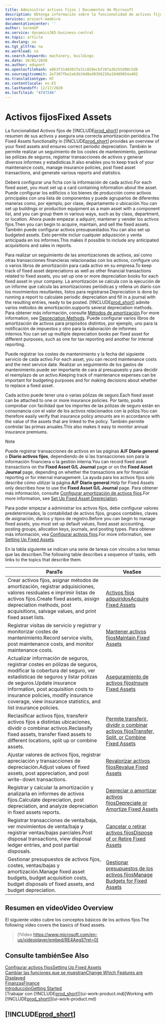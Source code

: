 ```yaml
---
title: Administrar activos fijos | Documentos de Microsoft
description: Obtenga información sobre la funcionalidad de activos fijos y obtenga un resumen de cómo trabajar con activos fijos.
services: project-madeira
documentationcenter: ''
author: SorenGP
ms.service: dynamics365-business-central
ms.topic: article
ms.devlang: na
ms.tgt_pltfrm: na
ms.workload: na
ms.search.keywords: machinery, buildings
ms.date: 10/01/2020
ms.author: edupont
ms.openlocfilehash: e863f3140301fe31c029ecbf207a3b255d90c5d8
ms.sourcegitcommit: 2e7307fbe1eb3b34d0ad9356226a19409054a402
ms.translationtype: HT
ms.contentlocale: es-ES
ms.lasthandoff: 12/17/2020
ms.locfileid: "4747246"
---
```

# <a name="fixed-assets"></a><span data-ttu-id="cbd44-103">Activos fijos</span><span class="sxs-lookup"><span data-stu-id="cbd44-103">Fixed Assets</span></span>
<span data-ttu-id="cbd44-104">La funcionalidad Activos fijos de [!INCLUDE[prod_short](includes/prod_short.md)] proporciona un resumen de sus activos y asegura una correcta amortización periódica.</span><span class="sxs-lookup"><span data-stu-id="cbd44-104">The Fixed Assets functionality in [!INCLUDE[prod_short](includes/prod_short.md)] provides an overview of your fixed assets and ensures correct periodic depreciation.</span></span> <span data-ttu-id="cbd44-105">También le permite realizar un seguimiento de los costes de mantenimiento, gestionar las pólizas de seguros, registrar transacciones de activos y generar diversos informes y estadísticas.</span><span class="sxs-lookup"><span data-stu-id="cbd44-105">It also enables you to keep track of your maintenance costs, manage insurance policies, post fixed asset transactions, and generate various reports and statistics.</span></span>

<span data-ttu-id="cbd44-106">Deberá configurar una ficha con la información de cada activo.</span><span class="sxs-lookup"><span data-stu-id="cbd44-106">For each fixed asset, you must set up a card containing information about the asset.</span></span> <span data-ttu-id="cbd44-107">Puede configurar los edificios o los bienes de producción como activos principales con una lista de componentes y puede agruparlos de diferentes maneras como, por ejemplo, por clase, departamento o ubicación.</span><span class="sxs-lookup"><span data-stu-id="cbd44-107">You can set up buildings or production equipment as a main asset with a component list, and you can group them in various ways, such as by class, department, or location.</span></span> <span data-ttu-id="cbd44-108">Ahora puede empezar a adquirir, mantener y vender los activos fijos.</span><span class="sxs-lookup"><span data-stu-id="cbd44-108">Then you can begin to acquire, maintain, and sell the fixed assets.</span></span> <span data-ttu-id="cbd44-109">También puede configurar activos presupuestados.</span><span class="sxs-lookup"><span data-stu-id="cbd44-109">You can also set up budgeted assets.</span></span> <span data-ttu-id="cbd44-110">Esto permite incluir cualquier adquisición y venta anticipada en los informes.</span><span class="sxs-lookup"><span data-stu-id="cbd44-110">This makes it possible to include any anticipated acquisitions and sales in reports.</span></span>

<span data-ttu-id="cbd44-111">Para realizar un seguimiento de las amortizaciones de activos, así como otras transacciones financieras relacionadas con los activos, configure uno o varios libros de amortización para cada activo en su empresa.</span><span class="sxs-lookup"><span data-stu-id="cbd44-111">To keep track of fixed asset depreciations as well as other financial transactions related to fixed assets, you set up one or more depreciation books for each fixed asset in your company.</span></span> <span data-ttu-id="cbd44-112">La amortización se calcula con la ejecución de un informe que calcula las amortizaciones periódicas y rellena un diario con los movimientos resultantes, listos para registrarse.</span><span class="sxs-lookup"><span data-stu-id="cbd44-112">Depreciation is done by running a report to calculate periodic depreciation and fill in a journal with the resulting entries, ready to be posted.</span></span> [!INCLUDE[prod_short](includes/prod_short.md)] <span data-ttu-id="cbd44-113">admite varios métodos de amortización.</span><span class="sxs-lookup"><span data-stu-id="cbd44-113">supports several depreciation methods.</span></span> <span data-ttu-id="cbd44-114">Para obtener más información, consulte [Métodos de amortización](fa-depreciation-methods.md).</span><span class="sxs-lookup"><span data-stu-id="cbd44-114">For more information, see [Depreciation Methods](fa-depreciation-methods.md).</span></span> <span data-ttu-id="cbd44-115">Puede configurar varios libros de amortización de activos para propósitos distintos, por ejemplo, uno para la notificación de impuestos y otro para la elaboración de informes internos.</span><span class="sxs-lookup"><span data-stu-id="cbd44-115">You can set up multiple depreciation books per fixed asset for different purposes, such as one for tax reporting and another for internal reporting.</span></span>

<span data-ttu-id="cbd44-116">Puede registrar los costes de mantenimiento y la fecha del siguiente servicio de cada activo.</span><span class="sxs-lookup"><span data-stu-id="cbd44-116">For each asset, you can record maintenance costs and the next service date.</span></span> <span data-ttu-id="cbd44-117">Realizar un seguimiento de los gastos de mantenimiento puede ser importante de cara al presupuesto y para decidir el reemplazo de un activo.</span><span class="sxs-lookup"><span data-stu-id="cbd44-117">Keeping track of maintenance expenses can be important for budgeting purposes and for making decisions about whether to replace a fixed asset.</span></span>

<span data-ttu-id="cbd44-118">Cada activo puede tener una o varias pólizas de seguro.</span><span class="sxs-lookup"><span data-stu-id="cbd44-118">Each fixed asset can be attached to one or more insurance policies.</span></span> <span data-ttu-id="cbd44-119">Por tanto, podrá comprobar con facilidad que los importes de las pólizas de seguro están en consonancia con el valor de los activos relacionados con la póliza.</span><span class="sxs-lookup"><span data-stu-id="cbd44-119">You can therefore easily verify that insurance policy amounts are in accordance with the value of the assets that are linked to the policy.</span></span> <span data-ttu-id="cbd44-120">También permite controlar las primas anuales.</span><span class="sxs-lookup"><span data-stu-id="cbd44-120">This also makes it easy to monitor annual insurance premiums.</span></span>

> [!NOTE]  
>   <span data-ttu-id="cbd44-121">Puede registrar transacciones de activos en las páginas **A/F Diario general** o **Diario activos fijos**, dependiendo de si las transacciones son para la información financiera o la gestión interna.</span><span class="sxs-lookup"><span data-stu-id="cbd44-121">You can record fixed asset transactions on the **Fixed Asset G/L Journal** page or on the **Fixed Asset Journal** page, depending on whether the transactions are for financial reporting or for internal management.</span></span> <span data-ttu-id="cbd44-122">La ayuda para los activos fijos solo describe cómo utilizar la página **A/F Diario general**.</span><span class="sxs-lookup"><span data-stu-id="cbd44-122">Help for Fixed Assets only describes how to use the **Fixed Asset G/L Journal** page.</span></span> <span data-ttu-id="cbd44-123">Para obtener más información, consulte [Configurar amortización de activos fijos](fa-how-setup-depreciation.md).</span><span class="sxs-lookup"><span data-stu-id="cbd44-123">For more information, see [Set Up Fixed Asset Depreciation](fa-how-setup-depreciation.md).</span></span>

<span data-ttu-id="cbd44-124">Para poder empezar a administrar los activos fijos, debe configurar valores predeterminados, la contabilidad de activos fijos, grupos contables, claves de asignación, diarios y tipos de registro.</span><span class="sxs-lookup"><span data-stu-id="cbd44-124">Before you can begin to manage fixed assets, you must set up default values, fixed asset accounting, posting groups, allocation keys, journals, and posting types.</span></span> <span data-ttu-id="cbd44-125">Para obtener más información, vea [Configurar activos fijos](fa-setup.md).</span><span class="sxs-lookup"><span data-stu-id="cbd44-125">For more information, see [Setting Up Fixed Assets](fa-setup.md).</span></span>

<span data-ttu-id="cbd44-126">En la tabla siguiente se indican una serie de tareas con vínculos a los temas que las describen.</span><span class="sxs-lookup"><span data-stu-id="cbd44-126">The following table describes a sequence of tasks, with links to the topics that describe them.</span></span>

| <span data-ttu-id="cbd44-127">Para</span><span class="sxs-lookup"><span data-stu-id="cbd44-127">To</span></span> | <span data-ttu-id="cbd44-128">Vea</span><span class="sxs-lookup"><span data-stu-id="cbd44-128">See</span></span> |
| --- | --- |
| <span data-ttu-id="cbd44-129">Crear activos fijos, asignar métodos de amortización, registrar adquisiciones, valores residuales e imprimir listas de activos fijos.</span><span class="sxs-lookup"><span data-stu-id="cbd44-129">Create fixed assets, assign depreciation methods, post acquisitions, salvage values, and print fixed asset lists.</span></span> |[<span data-ttu-id="cbd44-130">Activos fijos adquiridos</span><span class="sxs-lookup"><span data-stu-id="cbd44-130">Acquire Fixed Assets</span></span>](fa-how-acquire.md) |
| <span data-ttu-id="cbd44-131">Registrar visitas de servicio y registrar y monitorizar costes de mantenimiento.</span><span class="sxs-lookup"><span data-stu-id="cbd44-131">Record service visits, post maintenance costs, and monitor maintenance costs.</span></span> |[<span data-ttu-id="cbd44-132">Mantener activos fijos</span><span class="sxs-lookup"><span data-stu-id="cbd44-132">Maintain Fixed Assets</span></span>](fa-how-maintain.md) |
| <span data-ttu-id="cbd44-133">Actualizar información de seguros, registrar costes en pólizas de seguros, modificar la cobertura del seguro, ver estadísticas de seguros y listar pólizas de seguros.</span><span class="sxs-lookup"><span data-stu-id="cbd44-133">Update insurance information, post acquisition costs to insurance policies, modify insurance coverage, view insurance statistics, and list insurance policies.</span></span> |[<span data-ttu-id="cbd44-134">Aseguramiento de activos fijos</span><span class="sxs-lookup"><span data-stu-id="cbd44-134">Insure Fixed Assets</span></span>](fa-how-insure.md) |
| <span data-ttu-id="cbd44-135">Reclasificar activos fijos, transferir activos fijos a distintas ubicaciones, dividir o combinar activos.</span><span class="sxs-lookup"><span data-stu-id="cbd44-135">Reclassify fixed assets, transfer fixed assets to different locations, split up or combine assets.</span></span> |[<span data-ttu-id="cbd44-136">Permite transferir, dividir o combinar activos fijos</span><span class="sxs-lookup"><span data-stu-id="cbd44-136">Transfer, Split, or Combine Fixed Assets</span></span>](fa-how-trans-split-combine.md) |
| <span data-ttu-id="cbd44-137">Ajustar valores de activos fijos, registrar apreciación y transacciones de depreciación.</span><span class="sxs-lookup"><span data-stu-id="cbd44-137">Adjust values of fixed assets, post appreciation, and post write-down transactions.</span></span> |[<span data-ttu-id="cbd44-138">Revalorizar activos fijos</span><span class="sxs-lookup"><span data-stu-id="cbd44-138">Revalue Fixed Assets</span></span>](fa-how-revalue.md) |
| <span data-ttu-id="cbd44-139">Registrar y calcular la amortización y analizarla en informes de activos fijos.</span><span class="sxs-lookup"><span data-stu-id="cbd44-139">Calculate depreciation, post depreciation, and  analyze depreciation in fixed assets reports.</span></span> |[<span data-ttu-id="cbd44-140">Depreciar o amortizar activos fijos</span><span class="sxs-lookup"><span data-stu-id="cbd44-140">Depreciate or Amortize Fixed Assets</span></span>](fa-how-depreciate-amortize.md) |
| <span data-ttu-id="cbd44-141">Registrar transacciones de venta/baja, ver movimientos de venta/baja y registrar ventas/bajas parciales.</span><span class="sxs-lookup"><span data-stu-id="cbd44-141">Post disposal transactions, view disposal ledger entries, and post partial disposals.</span></span> |[<span data-ttu-id="cbd44-142">Cancelar o retirar activos fijos</span><span class="sxs-lookup"><span data-stu-id="cbd44-142">Dispose of or Retire Fixed Assets</span></span>](fa-how-dispose-retire.md) |
| <span data-ttu-id="cbd44-143">Gestionar presupuestos de activos fijos, costes, ventas/bajas y amortización.</span><span class="sxs-lookup"><span data-stu-id="cbd44-143">Manage fixed asset budgets, budget acquisition costs, budget disposals of fixed assets, and budget depreciation.</span></span> |[<span data-ttu-id="cbd44-144">Gestionar presupuestos de los activos fijos</span><span class="sxs-lookup"><span data-stu-id="cbd44-144">Manage Budgets for Fixed Assets</span></span>](fa-how-manage-budgets.md) |

## <a name="video-overview"></a><span data-ttu-id="cbd44-145">Resumen en vídeo</span><span class="sxs-lookup"><span data-stu-id="cbd44-145">Video Overview</span></span>
<span data-ttu-id="cbd44-146">El siguiente video cubre los conceptos básicos de los activos fijos.</span><span class="sxs-lookup"><span data-stu-id="cbd44-146">The following video covers the basics of fixed assets.</span></span>

> [!Video https://www.microsoft.com/en-us/videoplayer/embed/RE4AegS?rel=0]

## <a name="see-also"></a><span data-ttu-id="cbd44-147">Consulte también</span><span class="sxs-lookup"><span data-stu-id="cbd44-147">See Also</span></span>
[<span data-ttu-id="cbd44-148">Configurar activos fijos</span><span class="sxs-lookup"><span data-stu-id="cbd44-148">Setting Up Fixed Assets</span></span>](fa-setup.md)  
[<span data-ttu-id="cbd44-149">Cambiar las funciones que se muestran</span><span class="sxs-lookup"><span data-stu-id="cbd44-149">Change Which Features are Displayed</span></span>](ui-experiences.md)  
[<span data-ttu-id="cbd44-150">Finanzas</span><span class="sxs-lookup"><span data-stu-id="cbd44-150">Finance</span></span>](finance.md)  
[<span data-ttu-id="cbd44-151">Introducción</span><span class="sxs-lookup"><span data-stu-id="cbd44-151">Getting Started</span></span>](product-get-started.md)  
<span data-ttu-id="cbd44-152">[Trabajar con [!INCLUDE[prod_short](includes/prod_short.md)]](ui-work-product.md)</span><span class="sxs-lookup"><span data-stu-id="cbd44-152">[Working with [!INCLUDE[prod_short](includes/prod_short.md)]](ui-work-product.md)</span></span>

## [!INCLUDE[prod_short](includes/free_trial_md.md)]  
 
